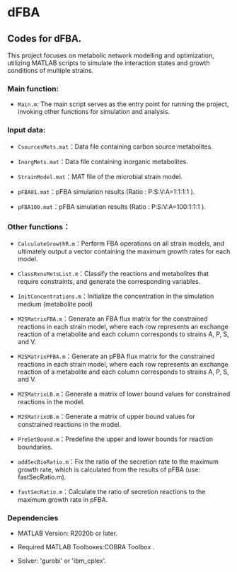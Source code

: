 # dFBA
## Codes for dFBA.

This project focuses on metabolic network modelling and optimization, utilizing MATLAB scripts to simulate the interaction states and growth conditions of multiple strains.

### Main function:

- `Main.m`:  The main script serves as the entry point for running the project, invoking other functions for simulation and analysis.


### Input data:

- `CsourcesMets.mat`：Data file containing carbon source metabolites.

- `InorgMets.mat`：Data file containing inorganic metabolites.

- `StrainModel.mat`：MAT file of the microbial strain model.

- `pFBA01.mat`：pFBA simulation results (Ratio : P:S:V:A=1:1:1:1 ).

- `pFBA100.mat`：pFBA simulation results (Ratio : P:S:V:A=100:1:1:1 ).


### Other functions：

- `CalculateGrowthR.m`：Perform FBA operations on all strain models, and ultimately output a vector containing the maximum growth rates for each model.

- `ClassRxnsMetsList.m`：Classify the reactions and metabolites that require constraints, and generate the corresponding variables.

- `InitConcentrations.m`：Initialize the concentration in the simulation medium (metabolite pool)

- `M2SMatrixFBA.m`：Generate an FBA flux matrix for the constrained reactions in each strain model, where each row represents an exchange reaction of a metabolite and each column corresponds to strains A, P, S, and V.

- `M2SMatrixPFBA.m`：Generate an pFBA flux matrix for the constrained reactions in each strain model, where each row represents an exchange reaction of a metabolite and each column corresponds to strains A, P, S, and V.

- `M2SMatrixLB.m`：Generate a matrix of lower bound values for constrained reactions in the model.

- `M2SMatrixUB.m`：Generate a matrix of upper bound values for constrained reactions in the model.

- `PreSetBound.m`：Predefine the upper and lower bounds for reaction boundaries.

- `addSecBioRatio.m`：Fix the ratio of the secretion rate to the maximum growth rate, which is calculated from the results of pFBA (use: fastSecRatio.m).

- `fastSecRatio.m`：Calculate the ratio of secretion reactions to the maximum growth rate in pFBA.

### Dependencies

- MATLAB Version: R2020b or later.

- Required MATLAB Toolboxes:COBRA Toolbox .

- Solver: 'gurobi' or 'ibm_cplex'.

